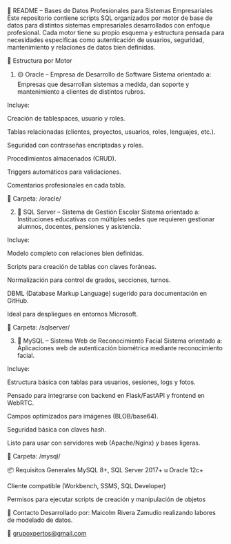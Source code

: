 📘 README – Bases de Datos Profesionales para Sistemas Empresariales
Este repositorio contiene scripts SQL organizados por motor de base de datos para distintos sistemas empresariales desarrollados con enfoque profesional. Cada motor tiene su propio esquema y estructura pensada para necesidades específicas como autenticación de usuarios, seguridad, mantenimiento y relaciones de datos bien definidas.

🧩 Estructura por Motor
1. 🟡 Oracle – Empresa de Desarrollo de Software
Sistema orientado a:
Empresas que desarrollan sistemas a medida, dan soporte y mantenimiento a clientes de distintos rubros.

Incluye:

Creación de tablespaces, usuario y roles.

Tablas relacionadas (clientes, proyectos, usuarios, roles, lenguajes, etc.).

Seguridad con contraseñas encriptadas y roles.

Procedimientos almacenados (CRUD).

Triggers automáticos para validaciones.

Comentarios profesionales en cada tabla.

📂 Carpeta: /oracle/

2. 🔵 SQL Server – Sistema de Gestión Escolar
Sistema orientado a:
Instituciones educativas con múltiples sedes que requieren gestionar alumnos, docentes, pensiones y asistencia.

Incluye:

Modelo completo con relaciones bien definidas.

Scripts para creación de tablas con claves foráneas.

Normalización para control de grados, secciones, turnos.

DBML (Database Markup Language) sugerido para documentación en GitHub.

Ideal para despliegues en entornos Microsoft.

📂 Carpeta: /sqlserver/

3. 🔴 MySQL – Sistema Web de Reconocimiento Facial
Sistema orientado a:
Aplicaciones web de autenticación biométrica mediante reconocimiento facial.

Incluye:

Estructura básica con tablas para usuarios, sesiones, logs y fotos.

Pensado para integrarse con backend en Flask/FastAPI y frontend en WebRTC.

Campos optimizados para imágenes (BLOB/base64).

Seguridad básica con claves hash.

Listo para usar con servidores web (Apache/Nginx) y bases ligeras.

📂 Carpeta: /mysql/

📦 Requisitos Generales
MySQL 8+, SQL Server 2017+ u Oracle 12c+

Cliente compatible (Workbench, SSMS, SQL Developer)

Permisos para ejecutar scripts de creación y manipulación de objetos

📧 Contacto
Desarrollado por: Maicolm Rivera Zamudio realizando labores de modelado de datos.

📨 grupoxpertos@gmail.com
